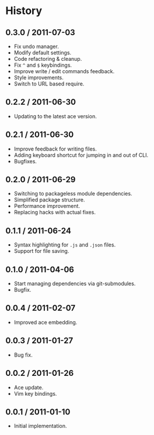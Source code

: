 # History #

## 0.3.0 / 2011-07-03 ##

  - Fix undo manager.
  - Modify default settings.
  - Code refactoring & cleanup.
  - Fix `^` and `$` keybindings.
  - Improve write / edit commands feedback.
  - Style improvements.
  - Switch to URL based require.

## 0.2.2 / 2011-06-30 ##

  - Updating to the latest ace version.

## 0.2.1 / 2011-06-30 ##

  - Improve feedback for writing files.
  - Adding keyboard shortcut for jumping in and out of CLI.
  - Bugfixes.

## 0.2.0 / 2011-06-29 ##

  - Switching to packageless module dependencies.
  - Simplified package structure.
  - Performance improvement.
  - Replacing hacks with actual fixes.

## 0.1.1 / 2011-06-24 ##

  - Syntax highlighting for `.js` and `.json` files.
  - Support for file saving.

## 0.1.0 / 2011-04-06 ##

  - Start managing dependencies via git-submodules.
  - Bugfix.

## 0.0.4 / 2011-02-07 ##

  - Improved ace embedding.

## 0.0.3 / 2011-01-27 ##

  - Bug fix.

## 0.0.2 / 2011-01-26 ##

  - Ace update.
  - Vim key bindings.

## 0.0.1 / 2011-01-10 ##

  - Initial implementation.
